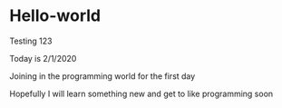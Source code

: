 # Hello-world
Testing 123

Today is 2/1/2020

Joining in the programming world for the first day

Hopefully I will learn something new and get to like programming soon

